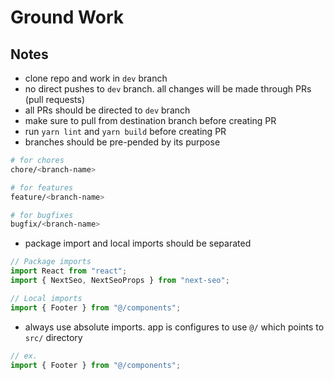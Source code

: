 # Ground Work

## Notes

- clone repo and work in `dev` branch
- no direct pushes to `dev` branch. all changes will be made through PRs (pull requests)
- all PRs should be directed to `dev` branch
- make sure to pull from destination branch before creating PR
- run `yarn lint` and `yarn build` before creating PR
- branches should be pre-pended by its purpose

```bash
# for chores
chore/<branch-name>

# for features
feature/<branch-name>

# for bugfixes
bugfix/<branch-name>
```

- package import and local imports should be separated

```js
// Package imports
import React from "react";
import { NextSeo, NextSeoProps } from "next-seo";

// Local imports
import { Footer } from "@/components";
```

- always use absolute imports. app is configures to use `@/` which points to `src/` directory

```js
// ex.
import { Footer } from "@/components";
```
